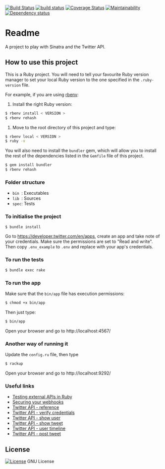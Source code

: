 [![Build Status](https://travis-ci.org/octopusinvitro/twitter-api.svg?branch=master)](https://travis-ci.org/octopusinvitro/twitter-api)
[![build status](https://gitlab.com/octopusinvitro/twitter-api/badges/master/build.svg)](https://gitlab.com/octopusinvitro/twitter-api/commits/master)
[![Coverage Status](https://coveralls.io/repos/github/octopusinvitro/twitter-api/badge.svg?branch=master)](https://coveralls.io/github/octopusinvitro/twitter-api?branch=master)
[![Maintainability](https://codeclimate.com/github/octopusinvitro/twitter-api/badges/gpa.svg)](https://codeclimate.com/github/octopusinvitro/twitter-api)
[![Dependency status](https://badges.depfu.com/badges/a5f9aa0eb83998a1a81f7b1298a0b4f8/overview.svg)](https://depfu.com/github/octopusinvitro/ruby-scafold?project=Bundler)


# Readme

A project to play with Sinatra and the Twitter API.


## How to use this project

This is a Ruby project.
You will need to tell your favourite Ruby version manager to set your local Ruby version to the one specified in the `.ruby-version` file.

For example, if you are using [rbenv](https://cbednarski.com/articles/installing-ruby/):

1. Install the right Ruby version:
```bash
$ rbenv install < VERSION >
$ rbenv rehash
```
1. Move to the root directory of this project and type:
```bash
$ rbenv local < VERSION >
$ ruby -v
```

You will also need to install the `bundler` gem, which will allow you to install the rest of the dependencies listed in the `Gemfile` file of this project.

```bash
$ gem install bundler
$ rbenv rehash
```


### Folder structure

* `bin `: Executables
* `lib `: Sources
* `spec`: Tests


### To initialise the project

```bash
$ bundle install
```

Go to https://developer.twitter.com/en/apps, create an app and take note of your credentials. Make sure the permissions are set to "Read and write". Then copy `.env_example` to `.env` and replace with your app's credentials.

### To run the tests

```bash
$ bundle exec rake
```


### To run the app

Make sure that the `bin/app` file has execution permissions:

```bash
$ chmod +x bin/app
```

Then just type:

```bash
$ bin/app
```

Open your browser and go to http://localhost:4567/


### Another way of running it

Update the `config.ru` file, then type

```bash
$ rackup
```

Open your browser and go to http://localhost:9292/

### Useful links

* [Testing external APIs in Ruby](http://asquera.de/blog/2015-03-30/testing-external-apis-in-ruby/)
* [Securing your webhooks](https://developer.github.com/webhooks/securing/)
* [Twitter API - reference](https://developer.twitter.com/en/docs/api-reference-index)
* [Twitter API - verify credentials](https://developer.twitter.com/en/docs/accounts-and-users/manage-account-settings/api-reference/get-account-verify_credentials)
* [Twitter API - show user](https://developer.twitter.com/en/docs/accounts-and-users/follow-search-get-users/api-reference/get-users-show)
* [Twitter API - show tweet](https://developer.twitter.com/en/docs/tweets/post-and-engage/api-reference/get-statuses-show-id)
* [Twitter API - user timeline](https://developer.twitter.com/en/docs/tweets/timelines/api-reference/get-statuses-user_timeline)
* [Twitter API - post tweet](https://developer.twitter.com/en/docs/tweets/post-and-engage/api-reference/post-statuses-update)


## License

[![License](https://img.shields.io/badge/gnu-license-green.svg?style=flat)](https://opensource.org/licenses/GPL-2.0)
GNU License
